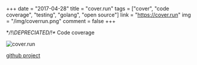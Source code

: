 +++
date = "2017-04-28"
title = "cover.run"
tags = ["cover", "code coverage", "testing", "golang", "open source"]
link = "https://cover.run"
img = "/img/coverrun.png"
comment = false
+++

**/!\DEPRECIATED/!\** Code coverage

<!-- more -->

![cover.run](/img/coverrun.png)

[github project](https://github.com/avelino/cover.run)
